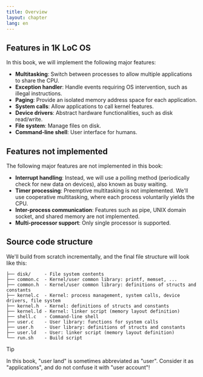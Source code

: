 ```yaml
---
title: Overview
layout: chapter
lang: en
---
```


## Features in 1K LoC OS

In this book, we will implement the following major features:

- **Multitasking**: Switch between processes to allow multiple applications to share the CPU.
- **Exception handler**: Handle events requiring OS intervention, such as illegal instructions.
- **Paging**: Provide an isolated memory address space for each application.
- **System calls**: Allow applications to call kernel features.
- **Device drivers**: Abstract hardware functionalities, such as disk read/write.
- **File system**: Manage files on disk.
- **Command-line shell**: User interface for humans.

## Features not implemented

The following major features are not implemented in this book:

- **Interrupt handling**: Instead, we will use a polling method (periodically check for new data on devices), also known as busy waiting.
- **Timer processing**: Preemptive multitasking is not implemented. We'll use cooperative multitasking, where each process voluntarily yields the CPU.
- **Inter-process communication**: Features such as pipe, UNIX domain socket, and shared memory are not implemented.
- **Multi-processor support**: Only single processor is supported.

## Source code structure

We'll build from scratch incrementally, and the final file structure will look like this:

```
├── disk/     - File system contents
├── common.c  - Kernel/user common library: printf, memset, ...
├── common.h  - Kernel/user common library: definitions of structs and constants
├── kernel.c  - Kernel: process management, system calls, device drivers, file system
├── kernel.h  - Kernel: definitions of structs and constants
├── kernel.ld - Kernel: linker script (memory layout definition)
├── shell.c   - Command-line shell
├── user.c    - User library: functions for system calls
├── user.h    - User library: definitions of structs and constants
├── user.ld   - User: linker script (memory layout definition)
└── run.sh    - Build script
```

> [!TIP]
>
> In this book, "user land" is sometimes abbreviated as "user". Consider it as "applications", and do not confuse it with "user account"!
